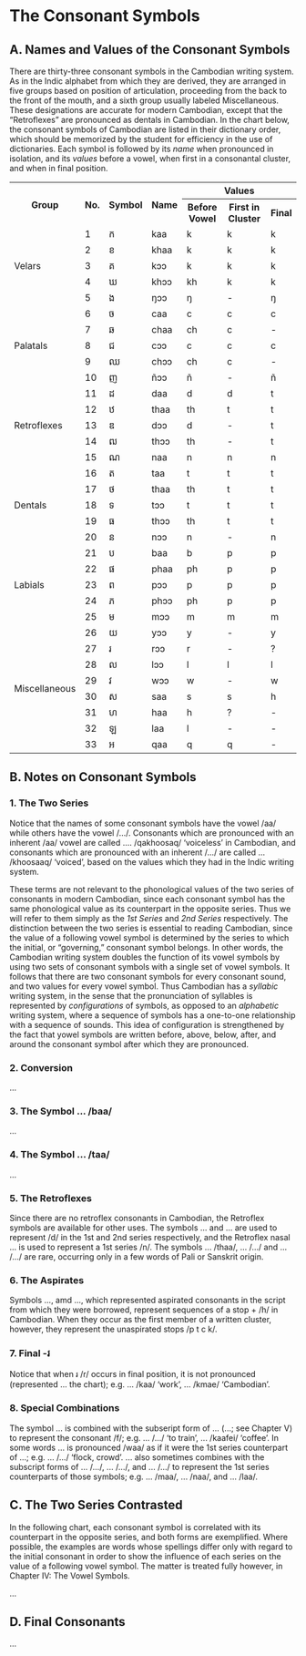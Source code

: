 # The Consonant Symbols

## A. Names and Values of the Consonant Symbols

There are thirty-three consonant symbols in the Cambodian writing system. As in the Indic alphabet from which they are derived, they are arranged in five groups based on position of articulation, proceeding from the back to the front of the mouth, and a sixth group usually labeled Miscellaneous. These designations are accurate for modern Cambodian, except that the “Retroflexes” are pronounced as dentals in Cambodian. In the chart below, the consonant symbols of Cambodian are listed in their dictionary order, which should be memorized by the student for efficiency in the use of dictionaries. Each symbol is followed by its _name_ when pronounced in isolation, and its _values_ before a vowel, when first in a consonantal cluster, and when in final position.

<table>
  <tr>
    <th rowspan=2>Group</th>
    <th rowspan=2>No.</th>
    <th rowspan=2>Symbol</th>
    <th rowspan=2>Name</th>
    <th colspan=3>Values</th>
  </tr>
  <tr>
    <th>Before Vowel</th>
    <th>First in Cluster</th>
    <th>Final</th>
  </tr>
  <tr>
    <td rowspan=5>Velars</td>
    <td>1</td>
    <td>ក</td>
    <td>kaa</td>
    <td>k</td>
    <td>k</td>
    <td>k</td>
  </tr>
  <tr>
    <td>2</td>
    <td>ខ</td>
    <td>khaa</td>
    <td>k</td>
    <td>k</td>
    <td>k</td>
  </tr>
  <tr>
    <td>3</td>
    <td>គ</td>
    <td>kɔɔ</td>
    <td>k</td>
    <td>k</td>
    <td>k</td>
  </tr>
  <tr>
    <td>4</td>
    <td>ឃ</td>
    <td>khɔɔ</td>
    <td>kh</td>
    <td>k</td>
    <td>k</td>
  </tr>
  <tr>
    <td>5</td>
    <td>ង</td>
    <td>ŋɔɔ</td>
    <td>ŋ</td>
    <td>-</td>
    <td>ŋ</td>
  </tr>
  <tr>
    <td rowspan=5>Palatals</td>
    <td>6</td>
    <td>ច</td>
    <td>caa</td>
    <td>c</td>
    <td>c</td>
    <td>c</td>
  </tr>
  <tr>
    <td>7</td>
    <td>ឆ</td>
    <td>chaa</td>
    <td>ch</td>
    <td>c</td>
    <td>-</td>
  </tr>
  <tr>
    <td>8</td>
    <td>ជ</td>
    <td>cɔɔ</td>
    <td>c</td>
    <td>c</td>
    <td>c</td>
  </tr>
  <tr>
    <td>9</td>
    <td>ឈ</td>
    <td>chɔɔ</td>
    <td>ch</td>
    <td>c</td>
    <td>-</td>
  </tr>
  <tr>
    <td>10</td>
    <td>ញ</td>
    <td>ñɔɔ</td>
    <td>ñ</td>
    <td>-</td>
    <td>ñ</td>
  </tr>
  <tr>
    <td rowspan=5>Retroflexes</td>
    <td>11</td>
    <td>ដ</td>
    <td>daa</td>
    <td>d</td>
    <td>d</td>
    <td>t</td>
  </tr>
  <tr>
    <td>12</td>
    <td>ឋ</td>
    <td>thaa</td>
    <td>th</td>
    <td>t</td>
    <td>t</td>
  </tr>
  <tr>
    <td>13</td>
    <td>ឌ</td>
    <td>dɔɔ</td>
    <td>d</td>
    <td>-</td>
    <td>t</td>
  </tr>
  <tr>
    <td>14</td>
    <td>ឍ</td>
    <td>thɔɔ</td>
    <td>th</td>
    <td>-</td>
    <td>t</td>
  </tr>
  <tr>
    <td>15</td>
    <td>ណ</td>
    <td>naa</td>
    <td>n</td>
    <td>n</td>
    <td>n</td>
  </tr>
  <tr>
    <td rowspan=5>Dentals</td>
    <td>16</td>
    <td>ត</td>
    <td>taa</td>
    <td>t</td>
    <td>t</td>
    <td>t</td>
  </tr>
  <tr>
    <td>17</td>
    <td>ថ</td>
    <td>thaa</td>
    <td>th</td>
    <td>t</td>
    <td>t</td>
  </tr>
  <tr>
    <td>18</td>
    <td>ទ</td>
    <td>tɔɔ</td>
    <td>t</td>
    <td>t</td>
    <td>t</td>
  </tr>
  <tr>
    <td>19</td>
    <td>ធ</td>
    <td>thɔɔ</td>
    <td>th</td>
    <td>t</td>
    <td>t</td>
  </tr>
  <tr>
    <td>20</td>
    <td>ន</td>
    <td>nɔɔ</td>
    <td>n</td>
    <td>-</td>
    <td>n</td>
  </tr>
  <tr>
    <td rowspan=5>Labials</td>
    <td>21</td>
    <td>ប</td>
    <td>baa</td>
    <td>b</td>
    <td>p</td>
    <td>p</td>
  </tr>
  <tr>
    <td>22</td>
    <td>ផ</td>
    <td>phaa</td>
    <td>ph</td>
    <td>p</td>
    <td>p</td>
  </tr>
  <tr>
    <td>23</td>
    <td>ព</td>
    <td>pɔɔ</td>
    <td>p</td>
    <td>p</td>
    <td>p</td>
  </tr>
  <tr>
    <td>24</td>
    <td>ភ</td>
    <td>phɔɔ</td>
    <td>ph</td>
    <td>p</td>
    <td>p</td>
  </tr>
  <tr>
    <td>25</td>
    <td>ម</td>
    <td>mɔɔ</td>
    <td>m</td>
    <td>m</td>
    <td>m</td>
  </tr>
  <tr>
    <td rowspan=8>Miscellaneous</td>
    <td>26</td>
    <td>យ</td>
    <td>yɔɔ</td>
    <td>y</td>
    <td>-</td>
    <td>y</td>
  </tr>
  <tr>
    <td>27</td>
    <td>រ</td>
    <td>rɔɔ</td>
    <td>r</td>
    <td>-</td>
    <td>?</td>
  </tr>
  <tr>
    <td>28</td>
    <td>ល</td>
    <td>lɔɔ</td>
    <td>l</td>
    <td>l</td>
    <td>l</td>
  </tr>
  <tr>
    <td>29</td>
    <td>វ</td>
    <td>wɔɔ</td>
    <td>w</td>
    <td>-</td>
    <td>w</td>
  </tr>
  <tr>
    <td>30</td>
    <td>ស</td>
    <td>saa</td>
    <td>s</td>
    <td>s</td>
    <td>h</td>
  </tr>
  <tr>
    <td>31</td>
    <td>ហ</td>
    <td>haa</td>
    <td>h</td>
    <td>?</td>
    <td>-</td>
  </tr>
  <tr>
    <td>32</td>
    <td>ឡ</td>
    <td>laa</td>
    <td>l</td>
    <td>-</td>
    <td>-</td>
  </tr>
  <tr>
    <td>33</td>
    <td>អ</td>
    <td>qaa</td>
    <td>q</td>
    <td>q</td>
    <td>-</td>
  </tr>
</table>

## B. Notes on Consonant Symbols

### 1. The Two Series

Notice that the names of some consonant symbols have the vowel /aa/ while others have the vowel /.../. Consonants which are pronounced with an inherent /aa/ vowel are called .... /qakhoosaq/ ‘voiceless’ in Cambodian, and consonants which are pronounced with an inherent /.../ are called ... /khoosaaq/ ‘voiced’, based on the values which they had in the Indic writing system.

These terms are not relevant to the phonological values of the two series of consonants in modern Cambodian, since each consonant symbol has the same phonological value as its counterpart in the opposite series. Thus we will refer to them simply as the _1st Series_ and _2nd Series_ respectively. The distinction between the two series is essential to reading Cambodian, since the value of a following vowel symbol is determined by the series to which the initial, or “governing,” consonant symbol belongs. In other words, the Cambodian writing system doubles the function of its vowel symbols by using two sets of consonant symbols with a single set of vowel symbols. It follows that there are two consonant symbols for every consonant sound, and two values for every vowel symbol. Thus Cambodian has a _syllabic_ writing system, in the sense that the pronunciation of syllables is represented by _configurations_ of symbols, as opposed to an _alphabetic_ writing system, where a sequence of symbols has a one-to-one relationship with a sequence of sounds. This idea of configuration is strengthened by the fact that yowel symbols are written before, above, below, after, and around the consonant
symbol after which they are pronounced.

### 2. Conversion

...

### 3. The Symbol ... /baa/

...

### 4. The Symbol ... /taa/

...

### 5. The Retroflexes

Since there are no retroflex consonants in Cambodian, the Retroflex symbols are available for other uses. The symbols ... and ... are used to represent /d/ in the 1st and 2nd series respectively, and the Retroflex nasal ... is used to represent a 1st series /n/. The symbols ... /thaa/, ... /.../ and ... /.../ are rare, occurring only in a few words of Pali or Sanskrit origin.

### 6. The Aspirates

Symbols ..., amd ..., which represented aspirated consonants in the script from which they were borrowed, represent sequences of a stop + /h/ in Cambodian. When they occur as the first member of a written cluster, however, they represent the unaspirated stops /p t c k/.

### 7. Final -រ

Notice that when រ /r/ occurs in final position, it is not pronounced (represented ... the chart); e.g. ... /kaa/ ‘work’, ... /kmae/ ‘Cambodian’.

### 8. Special Combinations

The symbol ... is combined with the subseript form of ... (...; see Chapter V) to represent the consonant /f/; e.g. ... /.../ ‘to train’, ... /kaafei/ ‘coffee’. In some words ... is pronounced /waa/ as if it were the 1st series counterpart of ...; e.g. ... /.../ ‘flock, crowd’. ... also sometimes combines with the subscript forms of ... /.../, ... /.../, and ... /.../ to represent the 1st series counterparts of those symbols; e.g. ... /maa/, ... /naa/, and ... /laa/.

## C. The Two Series Contrasted

In the following chart, each consonant symbol is correlated with its counterpart in the opposite series, and both forms are exemplified. Where possible, the examples are words whose spellings differ only with regard to the initial consonant in order to show the influence of each series on the value of a following vowel symbol. The matter is treated fully however, in Chapter IV: The Vowel
Symbols.

...

## D. Final Consonants

...
